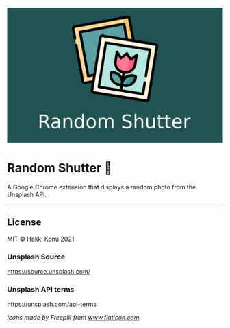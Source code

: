 <p align="center"><img src="/icons/1280x800.png" /></p>

# Random Shutter 📸

A Google Chrome extension that displays a random photo from the Unsplash API.

---

## License

MIT © Hakkı Konu 2021

### Unsplash Source

https://source.unsplash.com/

### Unsplash API terms

https://unsplash.com/api-terms

*Icons made by Freepik from www.flaticon.com*

